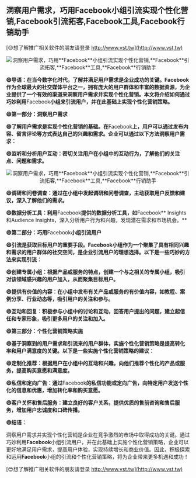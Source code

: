 ## **洞察用户需求，巧用**Facebook**小组引流实现个性化营销,**Facebook**引流拓客,**Facebook**工具,**Facebook**行销助手**

[😍想了解推广相关软件的朋友请登录 http://www.vst.tw](http://www.vst.tw)

 <center><img src="https://vst.tw/MP4/tuiguang/png/7.png" alt="洞察用户需求，巧用**Facebook**小组引流实现个性化营销,**Facebook**引流拓客,**Facebook**工具,**Facebook**行销助手"></center>

**😄导语：在当今数字化时代，了解并满足用户需求是企业成功的关键。**Facebook**作为全球最大的社交媒体平台之一，拥有庞大的用户群体和丰富的数据资源，为企业提供了一个有效的渠道来洞察用户需求并实现个性化营销。本文将介绍如何通过巧妙利用**Facebook**小组来引流用户，并在此基础上实现个性化营销策略。**

**😄第一部分：洞察用户需求**

**😄了解用户需求是实现个性化营销的基础。在**Facebook**上，用户可以通过发布内容、留言评论等方式表达自己的兴趣和需求。企业可以通过以下方法洞察用户需求：**

**😄监听和分析用户互动：密切关注用户在小组中的互动行为，了解他们的关注点、问题和需求。**

 <center><img src="https://vst.tw/MP4/tuiguang/png/0.png" alt="洞察用户需求，巧用**Facebook**小组引流实现个性化营销,**Facebook**引流拓客,**Facebook**工具,**Facebook**行销助手"></center>

**😄调研和问卷调查：通过在小组中发起调研和问卷调查，主动获取用户反馈和建议，深入了解他们的需求。**

**😄数据分析工具：利用**Facebook**提供的数据分析工具，如**Facebook** Insights和Audience Insights，深入分析用户行为和兴趣，发现潜在需求和市场机会。**

**😄第二部分：巧用**Facebook**小组引流用户**

**😄引流是获取目标用户的重要手段。**Facebook**小组作为一个聚集了具有相同兴趣和需求的用户群体的社交空间，是企业引流用户的理想选择。以下是一些巧妙的方法来实现引流：**

**😄创建专属小组：根据产品或服务的特点，创建一个与之相关的专属小组，吸引对该领域感兴趣的用户加入，从而聚集目标用户。**

**😄提供有价值的内容：在小组中发布有关产品或服务的有价值内容，如教程、案例分享、行业动态等，吸引用户的关注和参与。**

**😄互动和回复：积极参与小组中的讨论和互动，回答用户提出的问题，建立起信任和专家形象，吸引更多用户的关注和加入。**

**😄第三部分：个性化营销策略实施**

**😄基于洞察到的用户需求和引流来的用户群体，实施个性化营销策略是提高转化率和用户满意度的关键。以下是一些实施个性化营销策略的建议：**

**😄定制化推荐：根据用户在小组中的互动和兴趣，向他们推荐个性化的产品或服务，提高购买意愿和满意度。**

**😄私信和定向广告：通过**Facebook**的私信功能或定向广告，向特定用户发送个性化的信息和优惠，增加转化率和购买意愿。**

**😄客户关怀和售后服务：建立良好的客户关系，提供优质的售前咨询和售后服务，增加用户忠诚度和口碑传播。**

**😄结语：**

洞察用户需求并实现个性化营销是企业在竞争激烈的市场中取得成功的关键。通过巧妙利用**Facebook**小组引流用户，并在此基础上实施个性化营销策略，企业可以更好地满足用户需求，提高用户体验，实现持续增长和商业价值。因此，积极探索和运用**Facebook**小组的引流和个性化营销策略，将为企业带来更多机遇和成功！

[😍想了解推广相关软件的朋友请登录 http://www.vst.tw](http://www.vst.tw)



